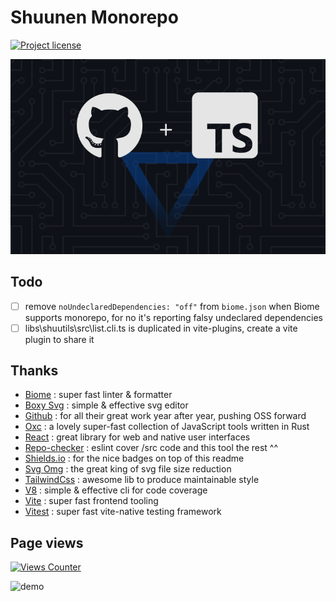 # Shuunen Monorepo

[![Project license](https://img.shields.io/github/license/Shuunen/monorepo.svg?color=informational)](https://github.com/Shuunen/monorepo/blob/master/LICENSE)

![logo](docs/banner.svg)

## Todo

- [ ] remove `noUndeclaredDependencies: "off"` from `biome.json` when Biome supports monorepo, for no it's reporting falsy undeclared dependencies
- [ ] libs\shuutils\src\list.cli.ts is duplicated in vite-plugins, create a vite plugin to share it

## Thanks

- [Biome](https://biomejs.dev) : super fast linter & formatter
- [Boxy Svg](https://boxy-svg.com) : simple & effective svg editor
- [Github](https://github.com) : for all their great work year after year, pushing OSS forward
- [Oxc](https://oxc.rs) : a lovely super-fast collection of JavaScript tools written in Rust
- [React](https://react.dev) : great library for web and native user interfaces
- [Repo-checker](https://github.com/Shuunen/repo-checker) : eslint cover /src code and this tool the rest ^^
- [Shields.io](https://shields.io) : for the nice badges on top of this readme
- [Svg Omg](https://jakearchibald.github.io/svgomg/) : the great king of svg file size reduction
- [TailwindCss](https://tailwindcss.com) : awesome lib to produce maintainable style
- [V8](https://github.com/demurgos/v8-coverage) : simple & effective cli for code coverage
- [Vite](https://github.com/vitejs/vite) : super fast frontend tooling
- [Vitest](https://github.com/vitest-dev/vitest) : super fast vite-native testing framework

## Page views

[![Views Counter](https://views-counter.vercel.app/badge?pageId=Shuunen%2Fmonorepo&leftColor=5c5c5c&rightColor=07a62f&type=total&label=Visitors&style=none)](https://github.com/Kumara2mahe/Views-Counter)

![demo](docs/empty.svg)
